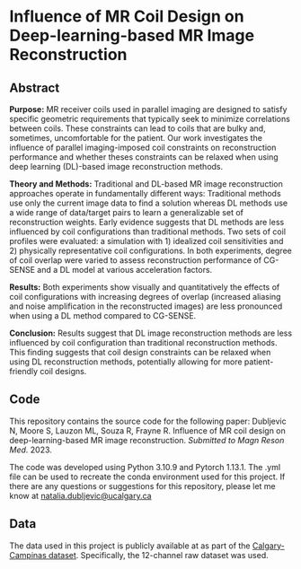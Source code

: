 # Influence of MR Coil Design on Deep-learning-based MR Image Reconstruction

## Abstract
**Purpose:** MR receiver coils used in parallel imaging are designed to satisfy specific geometric requirements that typically seek to minimize correlations between coils. These constraints can lead to coils that are bulky and, sometimes, uncomfortable for the patient. Our work investigates the influence of parallel imaging-imposed coil constraints on reconstruction performance and whether theses constraints  can be relaxed when using deep learning (DL)-based image reconstruction methods.

**Theory and Methods:** Traditional and DL-based MR image reconstruction approaches operate in fundamentally different ways: Traditional methods use only the current image data to find a solution whereas DL methods use a wide range of data/target pairs to learn a generalizable set of reconstruction weights. Early evidence suggests that DL methods are less influenced by coil configurations than traditional methods. Two sets of coil profiles were evaluated: a simulation with 1) idealized coil sensitivities and 2) physically representative coil configurations. In both experiments, degree of coil overlap were varied to assess reconstruction performance of CG-SENSE and a DL model at various acceleration factors. 

**Results:** Both experiments show visually and quantitatively the effects of coil configurations with increasing degrees of overlap (increased aliasing and noise amplification in the reconstructed images) are less pronounced when using a DL method compared to CG-SENSE. 

**Conclusion:** Results suggest that DL image reconstruction methods are less influenced by coil configuration than traditional reconstruction methods. This finding suggests that coil design constraints can be relaxed when using DL reconstruction methods, potentially allowing for more patient-friendly coil designs.

## Code
This repository contains the source code for the following paper: Dubljevic N, Moore S, Lauzon ML, Souza R, Frayne R. Influence of MR coil design on deep-learning-based MR image reconstruction. *Submitted to Magn Reson Med*. 2023.

The code was developed using Python 3.10.9 and Pytorch 1.13.1. The .yml file can be used to recreate the conda environment used for this project. If there are any questions or suggestions for this repository, please let me know at natalia.dubljevic@ucalgary.ca

## Data
The data used in this project is publicly available at as part of the [Calgary-Campinas dataset](https://sites.google.com/view/calgary-campinas-dataset/home). Specifically, the 12-channel raw dataset was used.

